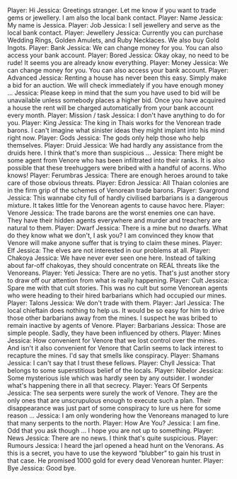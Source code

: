 Player: Hi
Jessica: Greetings stranger. Let me know if you want to trade gems or jewellery. I am also the local bank contact.
Player: Name
Jessica: My name is Jessica.
Player: Job
Jessica: I sell jewellery and serve as the local bank contact.
Player: Jewellery
Jessica: Currently you can purchase Wedding Rings, Golden Amulets, and Ruby Necklaces. We also buy Gold Ingots.
Player: Bank
Jessica: We can change money for you. You can also access your bank account.
Player: Bored
Jessica: Okay okay, no need to be rude! It seems you are already know everything.
Player: Money
Jessica: We can change money for you. You can also access your bank account.
Player: Advanced
Jessica: Renting a house has never been this easy. Simply make a bid for an auction. We will check immediately if you have enough money ...
Jessica: Please keep in mind that the sum you have used to bid will be unavailable unless somebody places a higher bid. Once you have acquired a house the rent will be charged automatically from your bank account every month.
Player: Mission / task
Jessica: I don't have anything to do for you.
Player: King
Jessica: The king in Thais works for the Venorean trade barons. I can't imagine what sinister ideas they might implant into his mind right now.
Player: Gods
Jessica: The gods only help those who help themselves.
Player: Druid
Jessica: We had hardly any assistance from the druids here. I think that's more than suspicious ...
Jessica: There might be some agent from Venore who has been infiltrated into their ranks. It is also possible that these treehuggers were bribed with a handful of acorns. Who knows!
Player: Ferumbras
Jessica: There are enough heroes around to take care of those obvious threats.
Player: Edron
Jessica: All Thaian colonies are in the firm grip of the schemes of Venorean trade barons.
Player: Svargrond
Jessica: This wannabe city full of hardly civilised barbarians is a dangerous mixture. It takes little for the Venorean agents to cause havoc here.
Player: Venore
Jessica: The trade barons are the worst enemies one can have. They have their hidden agents everywhere and murder and treachery are natural to them.
Player: Dwarf
Jessica: There is a mine but no dwarfs. What do they know what we don't, I ask you? I am convinced they know that Venore will make anyone suffer that is trying to claim these mines.
Player: Elf
Jessica: The elves are not interested in our problems at all.
Player: Chakoya
Jessica: We have never ever seen one here. Instead of talking about far-off chakoyas, they should concentrate on REAL threats like the Venoreans.
Player: Yeti
Jessica: There are no yetis. That's just another story to draw off our attention from what is really happening.
Player: Cult
Jessica: Spare me with that cult stories. This was no cult but some Venorean agents who were heading to their hired barbarians which had occupied our mines.
Player: Talons
Jessica: We don't trade with them.
Player: Jarl
Jessica: The local chieftain does nothing to help us. It would be so easy for him to drive those other barbarians away from the mines. I suspect he was bribed to remain inactive by agents of Venore.
Player: Barbarians
Jessica: Those are simple people. Sadly, they have been influenced by others.
Player: Mines
Jessica: How convenient for Venore that we lost control over the mines. And isn't it also convenient for Venore that Carlin seems to lack interest to recapture the mines. I'd say that smells like conspiracy.
Player: Shamans
Jessica: I can't say that I trust these fellows.
Player: Chyll
Jessica: That belongs to some superstitious belief of the locals.
Player: Nibelor
Jessica: Some mysterious isle which was hardly seen by any outsider. I wonder what's happening there in all that secrecy.
Player: Years Of Serpents
Jessica: The sea serpents were surely the work of Venore. They are the only ones that are unscrupulous enough to execute such a plan. Their disappearance was just part of some conspiracy to lure us here for some reason ...
Jessica: I am only wondering how the Venoreans managed to lure that many serpents to the north.
Player: How Are You?
Jessica: I am fine. Odd that you ask though ... I hope you are not up to something.
Player: News
Jessica: There are no news. I think that's quite suspicious.
Player: Rumours
Jessica: I heard the jarl opened a head hunt on the Venorans. As this is a secret, you have to use the keyword “blubber” to gain his trust in that case. He promised 1000 gold for every dead Venorean hunter.
Player: Bye
Jessica: Good bye.